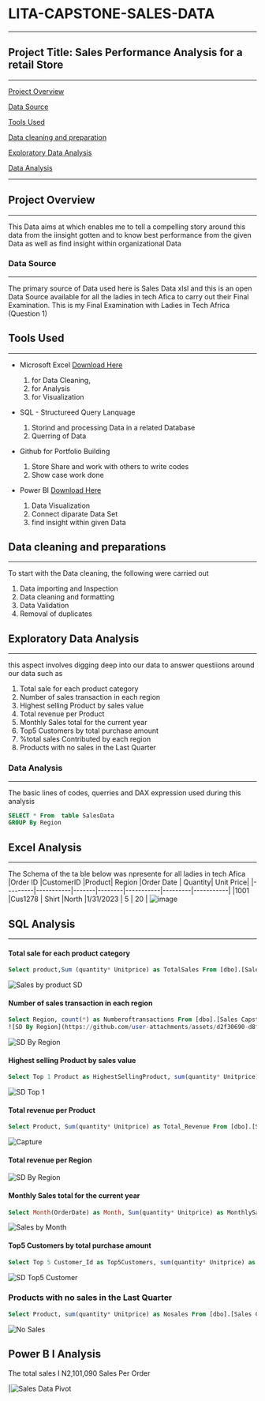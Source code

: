# LITA-CAPSTONE-SALES-DATA
---

## Project Title: Sales Performance Analysis for a retail Store
---
[Project Overview](#project-overview)

[Data Source](#data-source)

[Tools Used](#tools-used)

[Data cleaning and preparation](#data-cleaning-and-preparation)

[Exploratory Data Analysis](#exploratory-data-analysis)

 [Data Analysis](#data-analysis)

 ---


## Project Overview
---
This Data aims at which enables me to tell a compelling story around this data from the iinsight gotten and to know best performance from the given Data as well as find insight within organizational Data

### Data Source
---
The primary source of Data used here is Sales Data xlsl and this is an open Data Source available for all the ladies in tech Afica to carry out their Final Examination. This is my Final Examination with Ladies in Tech Africa (Question 1)

## Tools Used
---
- Microsoft Excel [Download Here](https://www.microsoft.com)
  1. for Data Cleaning,
  2. for Analysis
  3. for Visualization
     
- SQL - Structureed Query Lanquage  
  1. Storind and processing Data in a related Database
  2. Querring of Data
  
- Github for Portfolio Building
  1. Store Share and work with others to write codes
  2. Show case work done
    
- Power BI [Download Here](https://www.microsoft.com)
  1.  Data Visualization
  2. Connect diparate Data Set
  3. find insight within given Data

## Data cleaning and preparations
---
To start with the Data cleaning, the following were carried out
  1.  Data importing and Inspection
  2.  Data cleaning and formatting
  3.  Data Validation
  4.  Removal of duplicates

## Exploratory Data Analysis
---
this aspect involves digging deep into our data to answer questiions around our data such as
  1.  Total sale for each product category
  2.  Number of sales transaction in each region
  3.  Highest selling Product by sales value
  4.  Total revenue per Product
  5.  Monthly Sales total for the current year
  6.  Top5 Customers by total purchase amount
  7.  %total sales Contributed by each region
  8.  Products with no sales in the Last Quarter
      
### Data Analysis
---
The basic lines of codes, querries and DAX expression used during this analysis
```SQL
SELECT * From  table SalesData
GROUP By Region
```


## Excel Analysis
---

The Schema of the ta ble below was npresente for all ladies in tech Afica
|Order ID |CustomerID |Product| Region |Order Date | Quantity| Unit Price|
|---------|-----------|-------|--------|-----------|---------|-----------|
|1001     |Cus1278    | Shirt |North   |1/31/2023  | 5       |   20      |
![image](https://github.com/user-attachments/assets/97aaee02-1d44-4ce1-85e2-aaf89266b70b)




## SQL Analysis
---
####   Total sale for each product category
```SQL
Select product,Sum (quantity* Unitprice) as TotalSales From [dbo].[Sales Capstone] Group by Product
```
![Sales by product  SD](https://github.com/user-attachments/assets/8b9b3636-7e4c-4377-b333-5b9a984a7c5c)


####  Number of sales transaction in each region
```SQL
Select Region, count(*) as Numberoftransactions From [dbo].[Sales Capstone] Group by Region
![SD By Region](https://github.com/user-attachments/assets/d2f30690-d8f8-4060-b5f4-7c6cf408381a)
```
![SD By Region](https://github.com/user-attachments/assets/63b5e686-3d29-4872-bc28-0b5ddb10c067)

#### Highest selling Product by sales value
```SQL
Select Top 1 Product as HighestSellingProduct, sum(quantity* Unitprice) as SalesValue From [dbo].[Sales Capstone] Group by Product order by SalesValue desc
```
![SD Top 1](https://github.com/user-attachments/assets/a130b00b-bdfc-445c-9aa3-1be1f048c541)

####  Total revenue per Product
```SQL
Select Product, Sum(quantity* Unitprice) as Total_Revenue From [dbo].[Sales Capstone] Group by Product
```
![Capture](https://github.com/user-attachments/assets/208e5ead-bf64-4498-998e-e378852568d9)

####  Total revenue per Region
![SD By Region](https://github.com/user-attachments/assets/163e6c1b-58a2-4b27-9d20-04e955401692)

####   Monthly Sales total for the current year
```SQL
Select Month(OrderDate) as Month, Sum(quantity* Unitprice) as MonthlySales From [dbo].[Sales Capstone]where Year(OrderDate) = Year(GETDATE())Group by Month(OrderDate) Order by Month;
```
![Sales by Month](https://github.com/user-attachments/assets/fdc3c627-da87-4640-a3a8-80267ba9b940)

#### Top5 Customers by total purchase amount
```SQL
Select Top 5 Customer_Id as Top5Customers, sum(quantity* Unitprice) as Sales From [dbo].[Sales Capstone] Group by Customer_Id order by Sales desc
```
![SD Top5 Customer](https://github.com/user-attachments/assets/430430eb-188d-46c6-ac5e-4f9c082eedf9)
###  Products with no sales in the Last Quarter
```SQL
Select Product, sum(quantity* Unitprice) as Nosales From [dbo].[Sales Capstone] Group by Product Having Sum(quantity* Unitprice) = 0
```
![No Sales](https://github.com/user-attachments/assets/ff31d8c5-81c3-49e8-89b0-120353fe19c6)



## Power B I Analysis
The total sales I N2,101,090 
Sales Per Order

|![Sales Data Pivot](https://github.com/user-attachments/assets/c360cf2e-dd1e-4086-bdc9-33c4944288ea)


